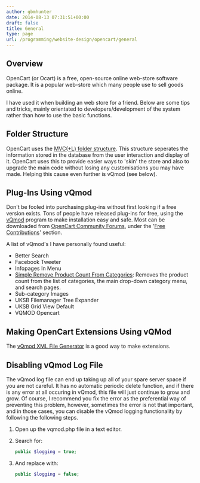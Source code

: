 ```yaml
---
author: gbmhunter
date: 2014-08-13 07:31:51+00:00
draft: false
title: General
type: page
url: /programming/website-design/opencart/general
---
```


## Overview

OpenCart (or Ocart) is a free, open-source online web-store software package. It is a popular web-store which many people use to sell goods online.

I have used it when building an web store for a friend. Below are some tips and tricks, mainly orientated to developers/development of the system rather than how to use the basic functions.

## Folder Structure

OpenCart uses the [MVC(+L) folder structure](http://en.wikipedia.org/wiki/Model-view-controller). This structure seperates the information stored in the database from the user interaction and display of it. OpenCart uses this to provide easier ways to 'skin' the store and also to upgrade the main code without losing any customisations you may have made. Helping this cause even further is vQmod (see below).

## Plug-Ins Using vQmod

Don't be fooled into purchasing plug-ins without first looking if a free version exists. Tons of people have released plug-ins for free, using the [vQmod](http://code.google.com/p/vqmod/) program to make installation easy and safe. Most can be downloaded from [OpenCart Community Forums](http://forum.opencart.com/), under the '[Free Contributions](http://forum.opencart.com/viewforum.php?f=23)' section.

A list of vQmod's I have personally found useful:

* Better Search
* Facebook Tweeter
* Infopages In Menu
* [Simple Remove Product Count From Categories](https://forum.opencart.com/viewtopic.php?f=131&t=47547): Removes the product count from the list of categories, the main drop-down category menu, and search pages.
* Sub-category Images
* UKSB Filemanager Tree Expander
* UKSB Grid View Default
* VQMOD Opencart

## Making OpenCart Extensions Using vQMod

The [vQmod XML File Generator](http://www.opencart-extensions.co.uk/vqgen/) is a good way to make extensions.

## Disabling vQmod Log File

The vQmod log file can end up taking up all of your spare server space if you are not careful. It has no automatic periodic delete function, and if there is any error at all occuring in vQmod, this file will just continue to grow and grow. Of course, I recommend you fix the error as the preferential way of preventing this problem, however, sometimes the error is not that important, and in those cases, you can disable the vQmod logging functionality by following the following steps.

1. Open up the vqmod.php file in a text editor.

2. Search for:
		
	```php
	public $logging = true;
    ```		

3. And replace with:
		
	```php
	public $logging = false;
	```